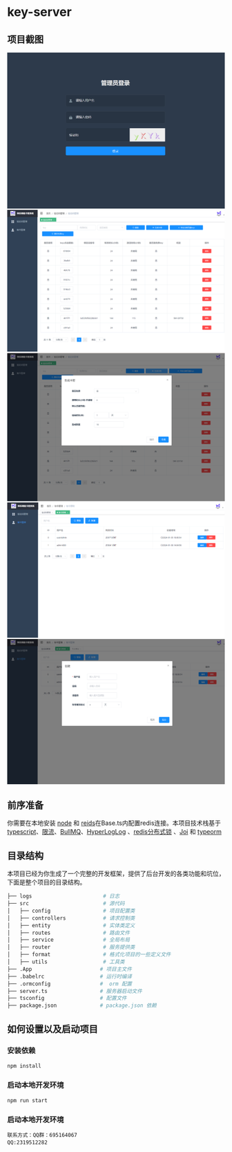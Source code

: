 # key-server
## 项目截图
![Image text](https://github.com/wanghao20/keyVerify/blob/main/img/1.png)
![Image text](https://github.com/wanghao20/keyVerify/blob/main/img/2.png)
![Image text](https://github.com/wanghao20/keyVerify/blob/main/img/3.png)
![Image text](https://github.com/wanghao20/keyVerify/blob/main/img/4.png)
![Image text](https://github.com/wanghao20/keyVerify/blob/main/img/5.png)

## 前序准备

你需要在本地安装 [node](http://nodejs.org/) 和 [reids](https://redis.io/)在Base.ts内配置redis连接。本项目技术栈基于 [typescript](https://www.typescriptlang.org/)、[限流](https://github.com/koajs/ratelimit)、[BullMQ](https://github.com/OptimalBits/bull#uis)、[HyperLogLog](https://juejin.im/post/6844904097666039816) 、[redis分布式锁](https://redis.io/) 、[Joi](https://hapi.dev/module/joi/) 和 [typeorm](https://github.com/typeorm/typeorm)

## 目录结构

本项目已经为你生成了一个完整的开发框架，提供了后台开发的各类功能和坑位，下面是整个项目的目录结构。

```bash
├── logs                       # 日志
├── src                        # 源代码
│   ├── config                 # 项目配置类
│   ├── controllers            # 请求控制类
│   ├── entity                 # 实体类定义
│   ├── routes                 # 路由文件
│   ├── service                # 全局布局
│   ├── router                 # 服务提供类
│   ├── format                 # 格式化项目的一些定义文件
│   ├── utils                  # 工具类
├── .App                      # 项目主文件
├── .babelrc                  # 运行时编译
├── .ormconfig                #  orm 配置
├── server.ts                 # 服务器启动文件
├── tsconfig                  # 配置文件
├── package.json              # package.json 依赖
```

## 如何设置以及启动项目

### 安装依赖

```bash
npm install
```

### 启动本地开发环境

```bash
npm run start
```
### 启动本地开发环境

```bash
联系方式：QQ群：695164067
QQ:2319512282
```                                                       
